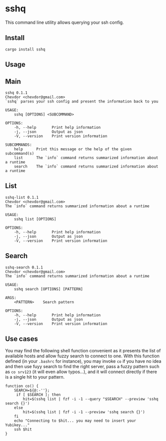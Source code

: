 # sshq

This command line utility allows querying your ssh config.

## Install

    cargo install sshq

## Usage

## Main

    sshq 0.1.1
    Chevdor <chevdor@gmail.com>
    `sshq` parses your ssh config and present the information back to you

    USAGE:
        sshq [OPTIONS] <SUBCOMMAND>

    OPTIONS:
        -h, --help       Print help information
        -j, --json       Output as json
        -V, --version    Print version information

    SUBCOMMANDS:
        help      Print this message or the help of the given subcommand(s)
        list      The `info` command returns summarized information about a runtime
        search    The `info` command returns summarized information about a runtime

## List

    sshq-list 0.1.1
    Chevdor <chevdor@gmail.com>
    The `info` command returns summarized information about a runtime

    USAGE:
        sshq list [OPTIONS]

    OPTIONS:
        -h, --help       Print help information
        -j, --json       Output as json
        -V, --version    Print version information

## Search

    sshq-search 0.1.1
    Chevdor <chevdor@gmail.com>
    The `info` command returns summarized information about a runtime

    USAGE:
        sshq search [OPTIONS] [PATTERN]

    ARGS:
        <PATTERN>    Search pattern

    OPTIONS:
        -h, --help       Print help information
        -j, --json       Output as json
        -V, --version    Print version information

## Use cases

You may find the following shell function convenient as it presents the list of available hosts and allow fuzzy search to connect to one.
With this function defined (in your `.bashrc` for instance), you may invoke `co` if you have no idea and then use fuyy search to find the right server, pass a fuzzy pattern such as `co srv123` (it will even allow typos…​), and it will connect directly if there is a single hit to your pattern.

    function co() {
        SEARCH=${@:-''};
         if [ $SEARCH ]; then
            hit=$(sshq list | fzf -i -1 --query "$SEARCH" --preview 'sshq search {}')
        else
            hit=$(sshq list | fzf -i -1 --preview 'sshq search {}')
        fi
        echo "Connecting to $hit... you may need to insert your Yubikey..."
        ssh $hit
    }
